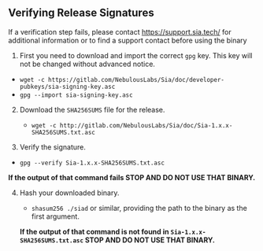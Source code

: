 ## Verifying Release Signatures

If a verification step fails, please contact https://support.sia.tech/ for
additional information or to find a support contact before using the binary 

1. First you need to download and import the correct `gpg` key. This key will not be changed without advanced notice.
  - `wget -c https://gitlab.com/NebulousLabs/Sia/doc/developer-pubkeys/sia-signing-key.asc`
  - `gpg --import sia-signing-key.asc`

2. Download the `SHA256SUMS` file for the release.
	- `wget -c http://gitlab.com/NebulousLabs/Sia/doc/Sia-1.x.x-SHA256SUMS.txt.asc`

3. 	Verify the signature.
   - `gpg --verify Sia-1.x.x-SHA256SUMS.txt.asc`
   
   **If the output of that command fails STOP AND DO NOT USE THAT BINARY.**

4. Hash your downloaded binary.
	- `shasum256 ./siad` or similar, providing the path to the binary as the first argument.
	 
   **If the output of that command is not found in `Sia-1.x.x-SHA256SUMS.txt.asc` STOP AND DO NOT USE THAT BINARY.**
